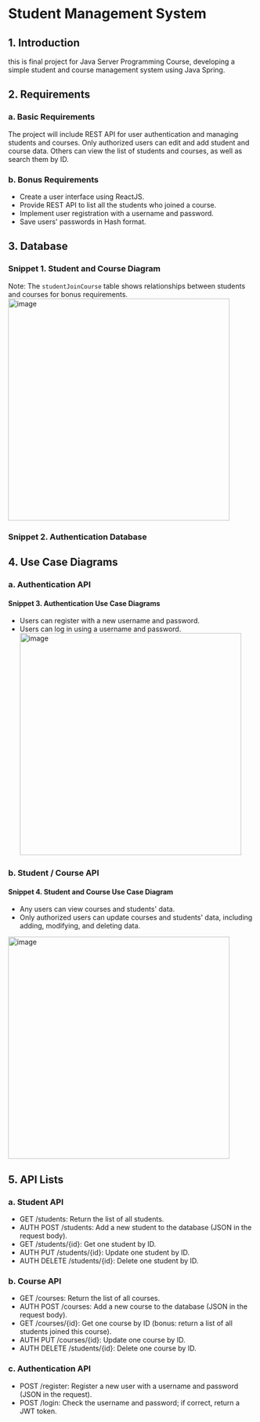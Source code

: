 # Student Management System

## 1. Introduction
this is final project for Java Server Programming Course, developing a simple student and course management system using Java Spring.

## 2. Requirements
### a. Basic Requirements
The project will include REST API for user authentication and managing students and courses. Only authorized users can edit and add student and course data. Others can view the list of students and courses, as well as search them by ID.

### b. Bonus Requirements
- Create a user interface using ReactJS.
- Provide REST API to list all the students who joined a course.
- Implement user registration with a username and password.
- Save users' passwords in Hash format.


## 3. Database
### Snippet 1. Student and Course Diagram
Note: The `studentJoinCourse` table shows relationships between students and courses for bonus requirements.
<img width="452" alt="image" src="https://github.com/ahmedjanwar/StudentsManagementSystem/assets/57673382/a5bd1c3a-2662-4ab8-b7c9-13a7e1e67b1b">

### Snippet 2. Authentication Database

## 4. Use Case Diagrams
### a. Authentication API
#### Snippet 3. Authentication Use Case Diagrams
- Users can register with a new username and password.
- Users can log in using a username and password.
  <img width="452" alt="image" src="https://github.com/ahmedjanwar/StudentsManagementSystem/assets/57673382/c75c5471-8062-4ff8-af9a-b89548cf8059">


### b. Student / Course API
#### Snippet 4. Student and Course Use Case Diagram
- Any users can view courses and students' data.
- Only authorized users can update courses and students' data, including adding, modifying, and deleting data.

<img width="452" alt="image" src="https://github.com/ahmedjanwar/StudentsManagementSystem/assets/57673382/b1211d40-3ba1-409c-847c-059e578f8b5a">

## 5. API Lists
### a. Student API
- GET /students: Return the list of all students.
- AUTH POST /students: Add a new student to the database (JSON in the request body).
- GET /students/{id}: Get one student by ID.
- AUTH PUT /students/{id}: Update one student by ID.
- AUTH DELETE /students/{id}: Delete one student by ID.

### b. Course API
- GET /courses: Return the list of all courses.
- AUTH POST /courses: Add a new course to the database (JSON in the request body).
- GET /courses/{id}: Get one course by ID (bonus: return a list of all students joined this course).
- AUTH PUT /courses/{id}: Update one course by ID.
- AUTH DELETE /students/{id}: Delete one course by ID.

### c. Authentication API
- POST /register: Register a new user with a username and password (JSON in the request).
- POST /login: Check the username and password; if correct, return a JWT token.
